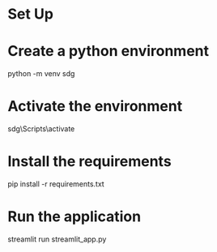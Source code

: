 # Set Up

# Create a python environment 

python -m venv sdg

# Activate the environment

sdg\Scripts\activate

# Install the requirements

pip install -r requirements.txt

# Run the application

streamlit run streamlit_app.py



